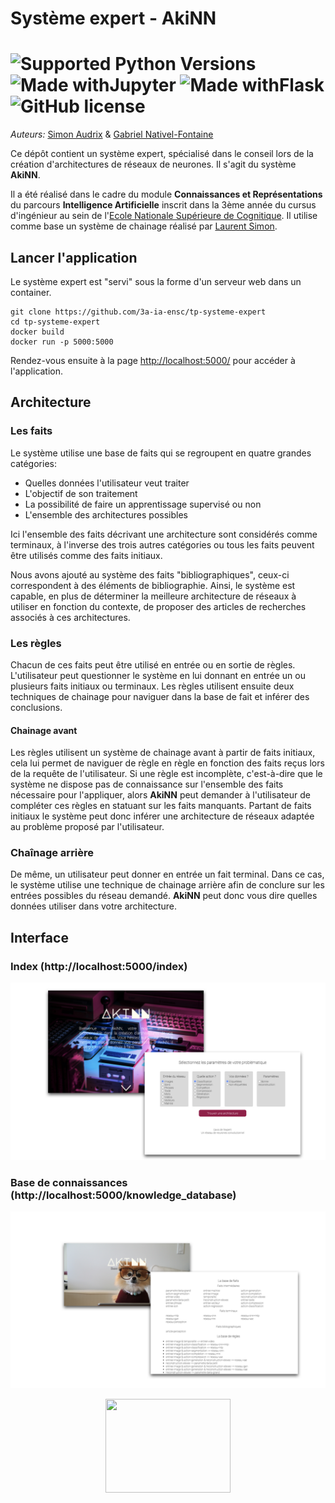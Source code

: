 # Système expert - AkiNN

#  ![Supported Python Versions](https://img.shields.io/badge/Python->=3.8-blue.svg?logo=python&logoColor=white) ![Made withJupyter](https://img.shields.io/badge/Jupyter-6.1.5-orange.svg?logo=jupyter&logoColor=white) ![Made withFlask](https://img.shields.io/badge/Flask-1.1.2-red.svg?logo=flask&logoColor=white) ![GitHub license](https://img.shields.io/badge/License-DTFW-green.svg?logo=GitHub%20Sponsors&logoColor=white)    

_Auteurs:_ [Simon Audrix](mailto:saudrix@ensc.fr) & [Gabriel Nativel-Fontaine](mailto:gnativ910e@ensc.fr)

Ce dépôt contient un système expert, spécialisé dans le conseil lors de la création d'architectures de réseaux de neurones. Il s'agit du système **AkiNN**.

Il a été réalisé dans le cadre du module **Connaissances et Représentations** du parcours **Intelligence Artificielle** inscrit dans la 3ème année du cursus d'ingénieur au sein de l'[Ecole Nationale Supérieure de Cognitique](http://www.ensc.fr). Il utilise comme base un système de chainage réalisé par [Laurent Simon](https://www.labri.fr/perso/lsimon/). 

## Lancer l'application

Le système expert est "servi" sous la forme d'un serveur web dans un container.

```shell
git clone https://github.com/3a-ia-ensc/tp-systeme-expert 
cd tp-systeme-expert
docker build
docker run -p 5000:5000
```

Rendez-vous ensuite à la page [http://localhost:5000/]( http://localhost:5000/) pour accéder à l'application.

## Architecture

### Les faits

Le système utilise une base de faits qui se regroupent en quatre grandes catégories:

- Quelles données l'utilisateur veut traiter
- L'objectif de son traitement
- La possibilité de faire un apprentissage supervisé ou non
- L'ensemble des architectures possibles

Ici l'ensemble des faits décrivant une architecture sont considérés comme terminaux, à l'inverse des trois autres catégories ou tous les faits peuvent être utilisés comme des faits initiaux.

Nous avons ajouté au système des faits "bibliographiques", ceux-ci correspondent à des éléments de bibliographie. Ainsi, le système est capable, en plus de déterminer la meilleure architecture de réseaux à utiliser en fonction du contexte, de proposer des articles de recherches associés à ces architectures.

### Les règles

Chacun de ces faits peut être utilisé en entrée ou en sortie de règles. L'utilisateur peut questionner le système en lui donnant en entrée un ou plusieurs faits initiaux ou terminaux. Les règles utilisent ensuite deux techniques de chainage pour naviguer dans la base de fait et inférer des conclusions.

#### Chainage avant

Les règles utilisent un système de chainage avant à partir de faits initiaux, cela lui permet de naviguer de règle en règle en fonction des faits reçus lors de la requête de l'utilisateur. Si une règle est incomplète, c'est-à-dire que le système ne dispose pas de connaissance sur l'ensemble des faits nécessaire pour l'appliquer, alors **AkiNN** peut demander à l'utilisateur de compléter ces règles en statuant sur les faits manquants. Partant de faits initiaux le système peut donc inférer une architecture de réseaux adaptée au problème proposé par l'utilisateur.

### Chaînage arrière

De même, un utilisateur peut donner en entrée un fait terminal. Dans ce cas, le système utilise une technique de chainage arrière afin de conclure sur les entrées possibles du réseau demandé. __AkiNN__ peut donc vous dire quelles données utiliser dans votre architecture.

## Interface

### Index (http://localhost:5000/index)

<p align="center">
    <img src='www/static/img/index.jpeg'  />
</p>

### Base de connaissances (http://localhost:5000/knowledge_database)

<p align="center">
    <img src='www/static/img/knowledge_db.jpeg' />
</p>





<p align="center">
    <img src='https://ensc.bordeaux-inp.fr/sites/default/files/upload/page-edito/inp/img/logos/logo.ensc-bxinp.jpg' width=200px height=150px />
</p>
